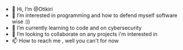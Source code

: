 - 👋 Hi, I’m @Otikiri
- 👀 I’m interested in programming and how to defend myself software wise :))
- 🌱 I’m currently learning to code and on cybersecurity 
- 💞️ I’m looking to collaborate on any projects i'm interested in
- 📫 How to reach me , well you can't for now 

<!---
Otikiri/Otikiri is a ✨ special ✨ repository because its `README.md` (this file) appears on your GitHub profile.
You can click the Preview link to take a look at your changes.
--->
